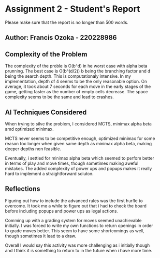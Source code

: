 # Assignment 2 - Student's Report

Please make sure that the report is no longer than 500 words.

## Author: Francis Ozoka - 220228986

## Complexity of the Problem 

The complexity of the proble is O(b^d) in he worst case with alpha beta prunning. The best case is O(b^(d/2)) b being the branching factor and d being the search depth. This is computationaly intensive. In my implementation, depth of 4 seems to be the only reasonable option. On average, it took about 7 seconds for each move in the early stages of the game, getting faster as the number of empty cells decrease. The space complexity seems to be the same and lead to crashes.

## AI Techniques Considered

When trying to silve the problem, I considered MCTS, minimax alpha beta amd optimized minimax. 

MCTS never seems to be competitive enough, optimized minimax for some reason too longer when given same depth as minimax alpha beta, making deeper depths non feasible.

Eventually, i settled for minimax alpha beta which seemed to perfom better in terms of play and move times, though sometimes making aweful mistakes. The added complexity of power ups and popups makes it really hard to implement a straightforward soluton.

## Reflections

Figuring out how to include the advanced rules was the first hurfle to overcome. It took me a while to figure out that i had to check the board before including popups and power ups as legal actions.

Comming up with a grading system for moves seemed unachievable initially. I was forced to write my own functions to return openings in order to grade moves better. This seem to have some shortcomings as well, though sometimes it lead to a draw.

Overall I would say this activity was more challenging as i initially though and I think it is something to return to in the future when i have more time.